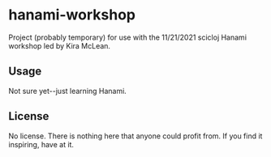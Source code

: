 # hanami-workshop

Project (probably temporary) for use with the 11/21/2021 scicloj Hanami
workshop led by Kira McLean.

## Usage

Not sure yet--just learning Hanami.

## License

No license.  There is nothing here that anyone could profit from.  If
you find it inspiring, have at it.
